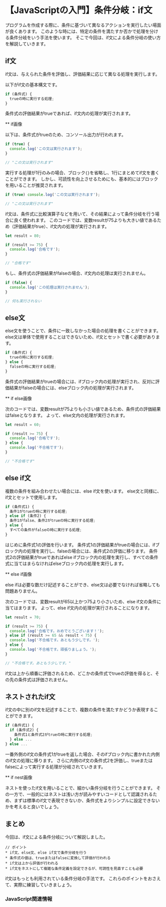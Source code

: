 # 【JavaScriptの入門】条件分岐：if文

プログラムを作成する際に、条件に基づいて異なるアクションを実行したい場面が良くあります。
このような時には、特定の条件を満たすか否かで処理を分ける条件分岐をいう手法を使います。
そこで今回は、if文による条件分岐の使い方を解説していきます。

## if文
if文は、与えられた条件を評価し、評価結果に応じて異なる処理を実行します。

以下がif文の基本構文です。
```javascript
if (条件式) {
  trueの時に実行する処理;
}
```
条件式の評価結果がtrueであれば、if文内の処理が実行されます。

** if画像

以下は、条件式がtrueのため、コンソール出力が行われます。
```javascript
if (true) {
  console.log('この文は実行されます');
}

// "この文は実行されます"
```

実行する処理が1行のみの場合、ブロック```{}```を省略し、1行にまとめてif文を書くことができます。
しかし、可読性を向上させるためにも、基本的にはブロックを用いることが推奨されます。
```javascript
if (true) console.log('この文は実行されます');

// "この文は実行されます"
```

if文は、条件式に比較演算子などを用いて、その結果によって条件分岐を行う場合に良く使われます。
このコードでは、変数resultが75よりも大きい値であるため（評価結果がtrue）、if文内の処理が実行されます。
```javascript
let result = 80;

if (result >= 75) {
  console.log('合格です');
}

// "合格です"
```

もし、条件式の評価結果がfalseの場合、if文内の処理は実行されません。
```javascript
if (false) {
  console.log('この処理は実行されません');
}

// 何も実行されない
```

## else文
else文を使うことで、条件に一致しなかった場合の処理を書くことができます。
else文は単体で使用することはできないため、if文とセットで書く必要があります。
```javascript
if (条件式) {
  trueの時に実行する処理;
} else {
  falseの時に実行する処理;
}
```
条件式の評価結果がtrueの場合には、ifブロック内の処理が実行され、反対に評価結果がfalseの場合には、elseブロック内の処理が実行されます。

** if else画像

次のコードでは、変数resultが75よりも小さい値であるため、条件式の評価結果はfalseとなります。
よって、else文内の処理が実行されます。
```javascript
let result = 60;

if (result >= 75) {
  console.log('合格です');
} else {
  console.log('不合格です');
}

// "不合格です"
```

## else if文
複数の条件を組み合わせたい場合には、else if文を使います。
else文と同様に、if文とセットで使用します。
```javascript
if (条件式1) {
  条件1がtrueの時に実行する処理;
} else if (条件2) {
  条件1がfalse、条件2がtrueの時に実行する処理;
} else {
  すべての条件がfalseの時に実行する処理;
}
```
はじめに条件式1の評価を行います。
条件式1の評価結果がtrueの場合には、ifブロック内の処理を実行し、falseの場合には、条件式2の評価に移ります。
条件式2の評価結果がtrueであればelse ifブロック内の処理を実行し、すべての条件式に当てはまらなければelseブロック内の処理を実行します。

** else if画像

else ifは必要な数だけ記述することができ、else文は必要でなければ省略しても問題ありません。


次のコードでは、変数resultが65以上かつ75より小さいため、else if文の条件に当てはまります。
よって、else if文内の処理が実行されることになります。
```javascript
let result = 70;

if (result >= 75) {
  console.log('合格です。おめでとうございます！');
} else if (result >= 65 && result < 75) {
  console.log('不合格です。あともう少しです。');
} else {
  console.log('不合格です。頑張りましょう。');
}

// "不合格です。あともう少しです。"
```

if文は上から順番に評価されるため、どこかの条件式でtrueの評価を得ると、その先の条件式は評価されません。

## ネストされたif文
if文の中に別のif文を記述することで、複数の条件を満たすかどうか表現することができます。
```javascript
if (条件式1) {
  if (条件式2) {
    条件式1と条件式2がtrueの時に実行する処理;
  } else ...
} else ...
```
一番外側のif文の条件式1がtrueを返した場合、そのifブロック内に書かれた内側のif文の処理に移ります。
さらに内側のif文の条件式2を評価し、trueまたはfalseによって実行する処理が分岐されていきます。

** if nest画像

ネストを使ったif文を用いることで、細かい条件分岐を行うことができます。
その一方で、一般的にはネストは浅い方が読みやすいコードとして認識されるため、まずは標準のif文で表現できないか、条件式をよりシンプルに設定できないかを考えると良いでしょう。

## まとめ
今回は、if文による条件分岐について解説しました。

```plain
// ポイント
* if文、else文、else if文で条件分岐を行う
* 条件式の値は、trueまたはfalseに変換して評価が行われる
* if文は上から評価が行われる
* if文をネストにして複雑な条件定義を設定できるが、可読性を見直すことも必要
```
if文はもっとも利用されている条件分岐の手法です。
これらのポイントをおさえて、実際に練習していきましょう。

### JavaScript関連情報
<a clink src="https://tcd-theme.com/2022/03/javascript-conditionaloperator.html"></a>
<a clink src="https://tcd-theme.com/2021/03/javascript-if.html"></a>
